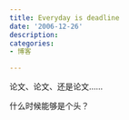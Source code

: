 ```yaml
---
title: Everyday is deadline
date: '2006-12-26'
description:
categories:
- 博客

---
```

论文、论文、还是论文……

什么时候能够是个头？